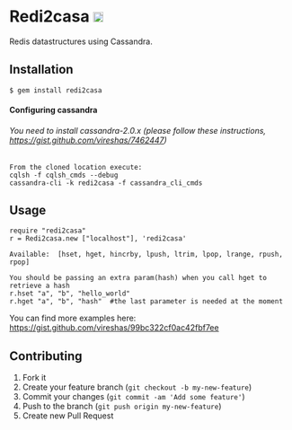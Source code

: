 # Redi2casa <a href="http://badge.fury.io/rb/redi2casa"><img src="https://badge.fury.io/rb/redi2casa@2x.png" alt="Gem Version" height="18"></a>

Redis datastructures using Cassandra.

## Installation

    $ gem install redi2casa

#### Configuring cassandra

###### You need to install cassandra-2.0.x (please follow these instructions, https://gist.github.com/vireshas/7462447)

    From the cloned location execute:
    cqlsh -f cqlsh_cmds --debug
    cassandra-cli -k redi2casa -f cassandra_cli_cmds

## Usage

    require "redi2casa"
    r = Redi2casa.new ["localhost"], 'redi2casa'

    Available:  [hset, hget, hincrby, lpush, ltrim, lpop, lrange, rpush, rpop]

    You should be passing an extra param(hash) when you call hget to retrieve a hash
    r.hset "a", "b", "hello_world"
    r.hget "a", "b", "hash"  #the last parameter is needed at the moment

  You can find more examples here: https://gist.github.com/vireshas/99bc322cf0ac42fbf7ee

## Contributing

1. Fork it
2. Create your feature branch (`git checkout -b my-new-feature`)
3. Commit your changes (`git commit -am 'Add some feature'`)
4. Push to the branch (`git push origin my-new-feature`)
5. Create new Pull Request
